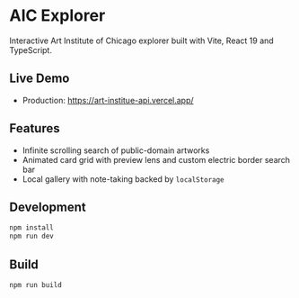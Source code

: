 # AIC Explorer

Interactive Art Institute of Chicago explorer built with Vite, React 19 and TypeScript.

## Live Demo

- Production: https://art-institue-api.vercel.app/

## Features

- Infinite scrolling search of public-domain artworks
- Animated card grid with preview lens and custom electric border search bar
- Local gallery with note-taking backed by `localStorage`

## Development

```bash
npm install
npm run dev
```

## Build

```bash
npm run build
```
